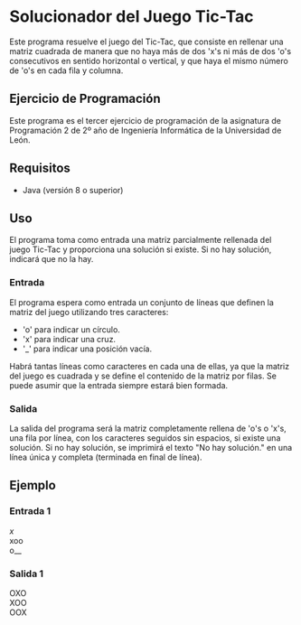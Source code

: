 # Solucionador del Juego Tic-Tac

Este programa resuelve el juego del Tic-Tac, que consiste en rellenar una matriz cuadrada de manera que no haya más de dos 'x's ni más de dos 'o's consecutivos en sentido horizontal o vertical, y que haya el mismo número de 'o's en cada fila y columna.

## Ejercicio de Programación

Este programa es el tercer ejercicio de programación de la asignatura de Programación 2 de 2º año de Ingeniería Informática de la Universidad de León.

## Requisitos

- Java (versión 8 o superior)

## Uso

El programa toma como entrada una matriz parcialmente rellenada del juego Tic-Tac y proporciona una solución si existe. Si no hay solución, indicará que no la hay.

### Entrada

El programa espera como entrada un conjunto de líneas que definen la matriz del juego utilizando tres caracteres:

- 'o' para indicar un círculo.
- 'x' para indicar una cruz.
- '_' para indicar una posición vacía.

Habrá tantas líneas como caracteres en cada una de ellas, ya que la matriz del juego es cuadrada y se define el contenido de la matriz por filas. Se puede asumir que la entrada siempre estará bien formada.

### Salida

La salida del programa será la matriz completamente rellena de 'o's o 'x's, una fila por línea, con los caracteres seguidos sin espacios, si existe una solución. Si no hay solución, se imprimirá el texto "No hay solución." en una línea única y completa (terminada en final de línea).

## Ejemplo

### Entrada 1
_x_<br>
xoo<br>
o__
### Salida 1
OXO<br>
XOO<br>
OOX

